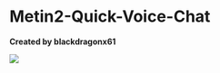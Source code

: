# Metin2-Quick-Voice-Chat

**Created by blackdragonx61**

[![](https://img.youtube.com/vi/1v1b5L96Ir0/maxresdefault.jpg)](https://youtu.be/1v1b5L96Ir0)
